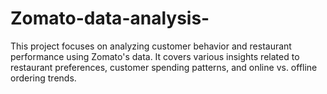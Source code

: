 # Zomato-data-analysis-
This project focuses on analyzing customer behavior and restaurant performance using Zomato's data. It covers various insights related to restaurant preferences, customer spending patterns, and online vs. offline ordering trends.
